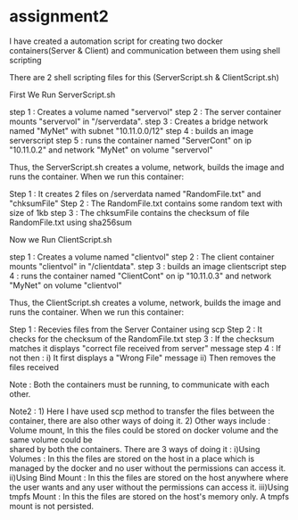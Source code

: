 # assignment2
I have created a automation script for creating two docker containers(Server & Client) and communication between them using shell scripting

There are 2 shell scripting files for this (ServerScript.sh & ClientScript.sh)

First We Run ServerScript.sh

step 1 : Creates a volume named "servervol"
step 2 : The server container mounts "servervol" in "/serverdata".
step 3 : Creates a bridge network named "MyNet" with subnet "10.11.0.0/12"
step 4 : builds an image serverscript
step 5 : runs the container named "ServerCont" on ip "10.11.0.2" and network "MyNet" on volume "servervol"


Thus, the ServerScript.sh creates a volume, network, builds the image and runs the container.
When we run this container:

Step 1 : It creates 2 files on /serverdata named "RandomFile.txt" and "chksumFile"
Step 2 : The RandomFile.txt contains some random text with size of 1kb
step 3 : The chksumFile contains the checksum of file RandomFile.txt using sha256sum


Now we Run ClientScript.sh

step 1 : Creates a volume named "clientvol" 
step 2 : The client container mounts "clientvol" in "/clientdata". 
step 3 : builds an image clientscript
step 4 : runs the container named "ClientCont" on ip "10.11.0.3" and network "MyNet" on volume "clientvol"

Thus, the ClientScript.sh creates a volume, network, builds the image and runs the container.
When we run this container:

Step 1 : Recevies files from the Server Container using scp
Step 2 : It checks for the checksum of the RandomFile.txt
step 3 : If the checksum matches it displays "correct file received from server" message
step 4 : If not then :
			      i) It first displays a "Wrong File" message
		       ii) Then removes the files received  


Note : Both the containers must be running, to communicate with each other.

Note2 : 1) Here I have used scp method to transfer the files between the container, there are also other ways of doing it.
	      2) Other ways include : Volume mount, In this the files could be stored on docker volume and the same volume could be          
                                shared by both the containers.
	        There are 3 ways of doing it :
		          i)Using Volumes : In this the files are stored on the host in a place which is managed by the docker and no user 
                                without the permissions can access it.  	
	           ii)Using Bind Mount : In this the files are stored on the host anywhere where the user wants and any user without 
                                   the permissions can access it.
	          iii)Using tmpfs Mount : In this the files are stored on the host's memory only. A tmpfs mount is not persisted.
